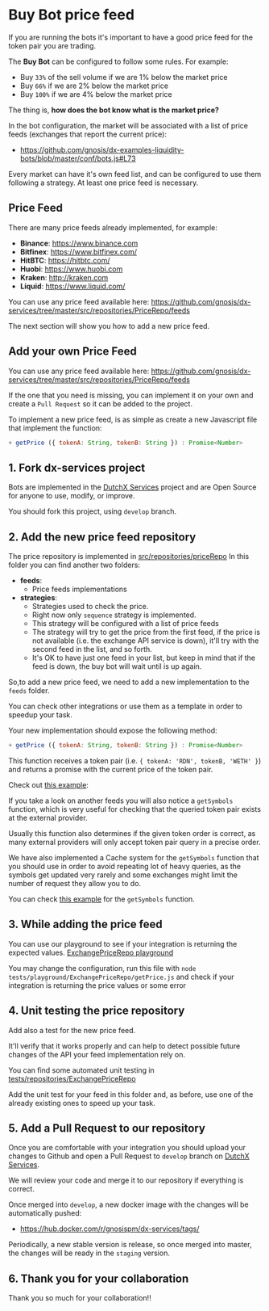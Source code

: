 # Buy Bot price feed
If you are running the bots it's important to have a good price feed for the
token pair you are trading.

The **Buy Bot** can be configured to follow some rules. For example:
* Buy `33%` of the sell volume if we are 1% below the market price
* Buy `66%` if we are 2% below the market price
* Buy `100%` if we are 4% below the market price

The thing is, **how does the bot know what is the market price?**

In the bot configuration, the market will be associated with a list of
price feeds (exchanges that report the current price):
* https://github.com/gnosis/dx-examples-liquidity-bots/blob/master/conf/bots.js#L73

Every market can have it's own feed list, and can be configured to use them
following a strategy. At least one price feed is necessary.

## Price Feed
There are many price feeds already implemented, for example:
* **Binance**: https://www.binance.com
* **Bitfinex**: https://www.bitfinex.com/
* **HitBTC**: https://hitbtc.com/
* **Huobi**: https://www.huobi.com
* **Kraken**: http://kraken.com
* **Liquid**: https://www.liquid.com/

You can use any price feed available here:
https://github.com/gnosis/dx-services/tree/master/src/repositories/PriceRepo/feeds

The next section will show you how to add a new price feed.

## Add your own Price Feed
You can use any price feed available here:
https://github.com/gnosis/dx-services/tree/master/src/repositories/PriceRepo/feeds

If the one that you need is missing, you can implement it on your own and
create a `Pull Request` so it can be added to the project.

To implement a new price feed, is as simple as create a new Javascript file
that implement the function:

```js
+ getPrice ({ tokenA: String, tokenB: String }) : Promise<Number>
```

## 1. Fork dx-services project
Bots are implemented in the
[DutchX Services](https://github.com/gnosis/dx-services) project and are Open
Source for anyone to use, modify, or improve.

You should fork this project, using `develop` branch.

## 2. Add the new price feed repository
The price repository is implemented in
[src/repositories/priceRepo](https://github.com/gnosis/dx-services/tree/develop/src/repositories/PriceRepo)
In this folder you can find another two folders:
* **feeds**:
  * Price feeds implementations
* **strategies**:
  * Strategies used to check the price.
  * Right now only `sequence` strategy is implemented.
  * This strategy will be configured with a list of price feeds
  * The strategy will try to get the price from the first feed, if the price is
    not available (i.e. the exchange API service is down), it'll try with the
    second feed in the list, and so forth.
  * It's OK to have just one feed in your list, but keep in mind that if the
    feed is down, the buy bot will wait until is up again.

So,to add a new price feed, we need to add a new implementation to the `feeds`
folder.

You can check other integrations or use them as a template in order to speedup
your task.

Your new implementation should expose the following method:

```js
+ getPrice ({ tokenA: String, tokenB: String }) : Promise<Number>
```

This function receives a token pair (i.e. `{ tokenA: 'RDN', tokenB, 'WETH' }`)
and returns a promise with the current price of the token pair.

Check out [this example](https://github.com/gnosis/dx-services/blob/85439c3d80481e3f0c321ebfc12c2676c1463b5f/src/repositories/PriceRepo/feeds/PriceRepoBinance.js#L37):

If you take a look on another feeds you will also notice a `getSymbols` function,
which is very useful for checking that the queried token pair exists at the
external provider.

Usually this function also determines if the given token order is correct,
as many external providers will only accept token pair query in a precise order.

We have also implemented a Cache system for the `getSymbols` function that you
should use in order to avoid repeating lot of heavy queries, as the symbols get
updated very rarely and some exchanges might limit the number of request they
allow you to do.

You can check [this example](https://github.com/gnosis/dx-services/blob/85439c3d80481e3f0c321ebfc12c2676c1463b5f/src/repositories/PriceRepo/feeds/PriceRepoBinance.js#L16) for the `getSymbols` function.

## 3. While adding the price feed
You can use our playground to see if your integration is returning the expected
values.
[ExchangePriceRepo playground](https://github.com/gnosis/dx-services/blob/develop/tests/playground/ExchangePriceRepo/getPrice.js)

You may change the configuration, run this file with
`node tests/playground/ExchangePriceRepo/getPrice.js` and check if your integration is
returning the price values or some error

## 4. Unit testing the price repository
Add also a test for the new price feed.

It'll verify that it works properly and can help to detect possible future
changes of the API your feed implementation rely on.

You can find some automated unit testing in
[tests/repositories/ExchangePriceRepo](https://github.com/gnosis/dx-services/tree/develop/tests/repositories/ExchangePriceRepo)

Add the unit test for your feed in this folder and, as before, use one of the
already existing ones to speed up your task.

## 5. Add a Pull Request to our repository
Once you are comfortable with your integration you should upload your changes to
Github and open a Pull Request to `develop` branch on
[DutchX Services](https://github.com/gnosis/dx-services).

We will review your code and merge it to our repository if everything is correct.

Once merged into `develop`, a new docker image with the changes will be
automatically pushed:
* https://hub.docker.com/r/gnosispm/dx-services/tags/

Periodically, a new stable version is release, so once merged into master, the
changes will be ready in the `staging` version.

## 6. Thank you for your collaboration
Thank you so much for your collaboration!!
